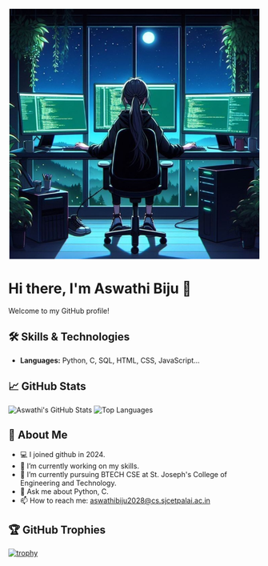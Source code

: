 <p align="center">
  <img src="./coder-night.jpg" alt="Coder Girl at Night" width="500"/>
</p>

# Hi there, I'm Aswathi Biju 👋

Welcome to my GitHub profile! 

## 🛠️ Skills & Technologies
- **Languages:** Python, C, SQL, HTML, CSS, JavaScript...

## 📈 GitHub Stats
![Aswathi's GitHub Stats](https://github-readme-stats.vercel.app/api?username=Aswathi-Biju&show_icons=true&theme=radical)
![Top Languages](https://github-readme-stats.vercel.app/api/top-langs/?username=Aswathi-Biju&layout=compact&theme=radical)

## 🚀 About Me
- 💻 I joined github in 2024.
- 🔭 I’m currently working on my skills.
- 🌱 I’m currently pursuing BTECH CSE at St. Joseph's College of Engineering and Technology.
- 💬 Ask me about Python, C.
- 📫 How to reach me: aswathibiju2028@cs.sjcetpalai.ac.in

## 🏆 GitHub Trophies
[![trophy](https://github-profile-trophy.vercel.app/?username=Aswathi-Biju&theme=onedark)](https://github.com/ryo-ma/github-profile-trophy)


